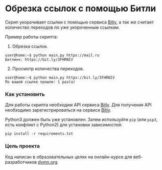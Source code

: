 # Обрезка ссылок с помощью Битли

Скрип укорачивает ссылки с помощью сервиса [Bitly](https://bitly.com/), 
а так же считает количество переходов по уже укороченным ссылкам.

Пример работы скрипта:
1. Обрезка ссылок.
```
user@home:~$ python main.py https://mail.ru
Битлинк: https://bit.ly/3FHRNIV

```
2. Просмотр количества переходов.
```
user@home:~$ python main.py https://bit.ly/3FHRNIV
По вашей ссылке прошли: 1 раз(a)

```

### Как установить

Для работы скрипта необходим API сервиса [Bitly](https://bitly.com/).
Для получения API необходимо зарегистрироваться на сервисе [Bitly](https://bitly.com/a/sign_up).

Python3 должен быть уже установлен. 
Затем используйте `pip` (или `pip3`, есть конфликт с Python2) для установки зависимостей:
```
pip install -r requirements.txt
```

### Цель проекта

Код написан в образовательных целях на онлайн-курсе для веб-разработчиков [dvmn.org](https://dvmn.org/).